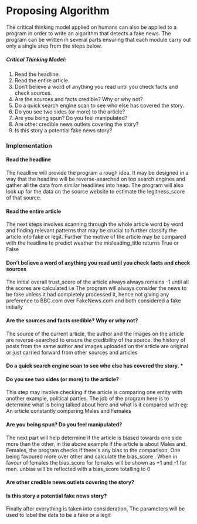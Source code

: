 # Proposing Algorithm

The critical thinking model applied on humans can also be applied to a program in order to write an algorithm that detects a fake news. The program can be written in several parts ensuring that each module carry out only a single step from the steps below.

##### Critical Thinking Model:

1. Read the headline.
2. Read the entire article.
3. Don’t believe a word of anything you read until you check facts and check sources.
4. Are the sources and facts credible? Why or why not?
5. Do a quick search engine scan to see who else has covered the story.
6. Do you see two sides (or more) to the article?
7. Are you being spun? Do you feel manipulated?
8. Are other credible news outlets covering the story?
9. Is this story a potential fake news story?


### Implementation


#### Read the headline
The headline will provide the program a rough idea. It may be designed in a way that the headline will be reverse-searched on top search engines and gather all the data from similar headlines into heap. The program will also look up for the data on the source website to estimate the legitness_score of that source.



#### Read the entire article
The next steps involves scanning through the whole article word by word and finding relevant patterns that may be crucial to further classify the article into fake or legit. Further the motive of the article may be compared with the headline to predict weather the misleading_title returns True or False



#### Don’t believe a word of anything you read until you check facts and check sources
The initial overall trust_score of the article always always remains -1 until all the scores are calculated i.e The program will always consider the news to be fake unless it had completely processed it, hence not giving any preference to BBC.com over FakeNews.com and both considered a fake initially



#### Are the sources and facts credible? Why or why not?
The source of the current article, the author and the images on the article are reverse-searched to ensure the credibility of the source. the history of posts from the same author and images uploaded on the article are original or just carried forward from other sources and articles



#### Do a quick search engine scan to see who else has covered the story. *


#### Do you see two sides (or more) to the article?
This step may involve checking if the article is comparing one entity with another example, political parties. The job of the program here is to determine what is being talked about here and what is it compared with eg: An article constantly comparing Males and Females



#### Are you being spun? Do you feel manipulated?
The next part will help determine if the article is biased towards one side more than the other, in the above example if the article is about Males and Females, the program checks if there's any bias to the comparison, One being favoured more over other and calculate the bias_score . When in favour of females the bias_score for females will be shown as +1 and -1 for men. unbias will be reflected with a bias_score totalling to 0



#### Are other credible news outlets covering the story?


#### Is this story a potential fake news story?
Finally after everything is taken into consideration, The parameters will be used to label the data to be a fake or a legit



